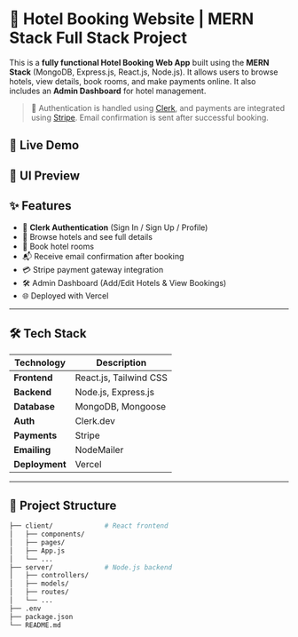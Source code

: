 # 🏨 Hotel Booking Website | MERN Stack Full Stack Project

This is a **fully functional Hotel Booking Web App** built using the **MERN Stack** (MongoDB, Express.js, React.js, Node.js). It allows users to browse hotels, view details, book rooms, and make payments online. It also includes an **Admin Dashboard** for hotel management.

> 🔐 Authentication is handled using [Clerk](https://clerk.dev/), and payments are integrated using [Stripe](https://stripe.com/). Email confirmation is sent after successful booking.

## 🔗 Live Demo


## 📸 UI Preview


## ✨ Features

- 🔐 **Clerk Authentication** (Sign In / Sign Up / Profile)
- 🏨 Browse hotels and see full details
- 📅 Book hotel rooms
- 📬 Receive email confirmation after booking
- 💳 Stripe payment gateway integration
- 🛠️ Admin Dashboard (Add/Edit Hotels & View Bookings)
- 🌐 Deployed with Vercel

---

## 🛠️ Tech Stack

| Technology    | Description                  |
|---------------|------------------------------|
| **Frontend**  | React.js, Tailwind CSS       |
| **Backend**   | Node.js, Express.js          |
| **Database**  | MongoDB, Mongoose            |
| **Auth**      | Clerk.dev                    |
| **Payments**  | Stripe                       |
| **Emailing**  | NodeMailer                   |
| **Deployment**| Vercel                       |

---

## 📂 Project Structure

```bash
├── client/             # React frontend
│   ├── components/
│   ├── pages/
│   ├── App.js
│   └── ...
├── server/             # Node.js backend
│   ├── controllers/
│   ├── models/
│   ├── routes/
│   └── ...
├── .env
├── package.json
└── README.md
